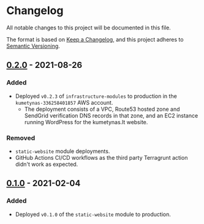 # Changelog

All notable changes to this project will be documented in this file.

The format is based on [Keep a Changelog](https://keepachangelog.com/en/1.0.0/),
and this project adheres to [Semantic Versioning](https://semver.org/spec/v2.0.0.html).

## [0.2.0] - 2021-08-26

### Added

- Deployed `v0.2.3` of `infrastructure-modules` to production in the `kumetynas-336258401857` AWS account.
  - The deployment consists of a VPC, Route53 hosted zone and SendGrid verification DNS records in that zone,
  and an EC2 instance running WordPress for the kumetynas.lt website.

### Removed

- `static-website` module deployments.
- GitHub Actions CI/CD workflows as the third party Terragrunt action didn't work as expected.

## [0.1.0] - 2021-02-04

### Added

- Deployed `v0.1.0` of the `static-website` module to production.

[0.2.0]: https://github.com/vytautaskubilius/infrastructure-live/releases/compare/v0.1.0...v0.2.0
[0.1.0]: https://github.com/vytautaskubilius/infrastructure-live/releases/tag/v0.1.0
